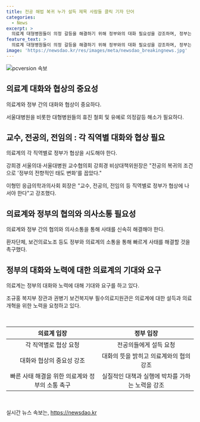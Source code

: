 ```yaml
---
title: 전공 해법 복귀 누가 설득 제목 사람들 클릭 기자 단어
categories:
  - News
excerpt: >
  의료계 대형병원들이 의정 갈등을 해결하기 위해 정부와의 대화 필요성을 강조하며, 정부는 전공의 복귀를 의료계가 설득하도록 요청하고 있다. 의료계 내부에서는 강희경 서울의대·서울대병원 교수협의회 강희경 비상대책위원장을 비롯한 다수의 인사들이 정부에 대한 태도 변화와 구체적인 대책을 촉구하고 있다. 의료계와 정부 간의 대화가 필수라는 시각이 지지받고 있으며, 정부는 의료계의 소통 창구 일원화를 환영하고 있다.
feature_text: >
  의료계 대형병원들이 의정 갈등을 해결하기 위해 정부와의 대화 필요성을 강조하며, 정부는 전공의 복귀를 의료계가 설득하도록 요청하고 있다. 의료계 내부에서는 강희경 서울의대·서울대병원 교수협의회 강희경 비상대책위원장을 비롯한 다수의 인사들이 정부에 대한 태도 변화와 구체적인 대책을 촉구하고 있다. 의료계와 정부 간의 대화가 필수라는 시각이 지지받고 있으며, 정부는 의료계의 소통 창구 일원화를 환영하고 있다.
image: 'https://newsdao.kr/res/images/meta/newsdao_breakingnews.jpg'
---
```


<p><img src="https://newsdao.kr/res/images/meta/newsdao_breakingnews.jpg" alt="pcversion 속보" /></p>

<h2 data-ke-size="size26">의료계 대화와 협상의 중요성</h2>

<p data-ke-size="size16">의료계와 정부 간의 대화와 협상이 중요하다.</p>

<p data-ke-size="size16">서울대병원을 비롯한 대형병원들의 휴진 철회 및 유예로 의정갈등 해소가 필요하다.</p>

<h2 data-ke-size="size24">교수, 전공의, 전임의 : 각 직역별 대화와 협상 필요</h2>

<p data-ke-size="size16">의료계의 각 직역별로 정부가 협상을 시도해야 한다.</p>

<p data-ke-size="size16">강희경 서울의대·서울대병원 교수협의회 강희경 비상대책위원장은 "전공의 복귀의 조건으로 '정부의 전향적인 태도 변화'를 꼽았다."</p>

<p data-ke-size="size16">이형민 응급의학과의사회 회장은 "교수, 전공의, 전임의 등 직역별로 정부가 협상에 나서야 한다"고 강조했다.</p>

<h2 data-ke-size="size24">의료계와 정부의 협의와 의사소통 필요성</h2>

<p data-ke-size="size16">의료계와 정부 간의 협의와 의사소통을 통해 사태를 신속히 해결해야 한다.</p>

<p data-ke-size="size16">환자단체, 보건의료노조 등도 정부와 의료계의 소통을 통해 빠르게 사태를 해결할 것을 촉구했다.</p>

<h2 data-ke-size="size24">정부의 대화와 노력에 대한 의료계의 기대와 요구</h2>

<p data-ke-size="size16">의료계는 정부의 대화와 노력에 대해 기대와 요구를 하고 있다.</p>

<p data-ke-size="size16">조규홍 복지부 장관과 권병기 보건복지부 필수의료지원관은 의료계에 대한 설득과 의료개혁을 위한 노력을 요청하고 있다.</p>

<p data-ke-size="size16">&nbsp;</p>

<table>
    <thead>
        <tr>
            <th style="text-align: center; height: 17px;"><b>의료계 입장</b></th>
            <th style="text-align: center; height: 17px;"><b>정부 입장</b></th>
        </tr>
    </thead>
    <tbody>
        <tr>
            <td style="text-align: center; height: 17px;">각 직역별로 협상 요청</td>
            <td style="text-align: center; height: 17px;">전공의들에게 설득 요청</td>
        </tr>
        <tr>
            <td style="text-align: center; height: 17px;">대화와 협상의 중요성 강조</td>
            <td style="text-align: center; height: 17px;">대화의 뜻을 밝히고 의료계와의 협의 강조</td>
        </tr>
        <tr>
            <td style="text-align: center; height: 17px;">빠른 사태 해결을 위한 의료계와 정부의 소통 촉구</td>
            <td style="text-align: center; height: 17px;">실질적인 대책과 실행에 박차를 가하는 노력을 강조</td>
        </tr>
    </tbody>
</table>

<p data-ke-size="size16">&nbsp;</p>
실시간 뉴스 속보는, <a href="https://newsdao.kr" rel="dofollow">https://newsdao.kr</a>


